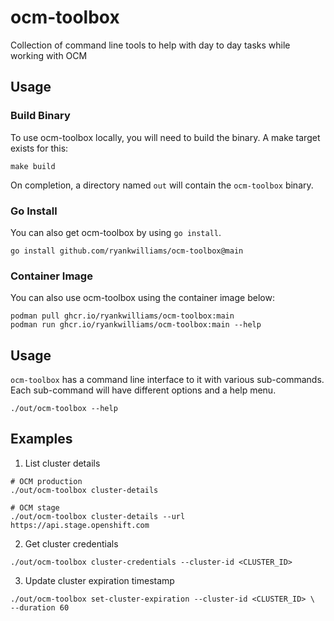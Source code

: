 # ocm-toolbox

Collection of command line tools to help with day to day tasks while working with OCM

## Usage

### Build Binary

To use ocm-toolbox locally, you will need to build the binary. A make
target exists for this:

```shell
make build
```

On completion, a directory named `out` will contain the `ocm-toolbox`
binary.

### Go Install

You can also get ocm-toolbox by using `go install`.

```shell
go install github.com/ryankwilliams/ocm-toolbox@main
```

### Container Image

You can also use ocm-toolbox using the container image below:

```shell
podman pull ghcr.io/ryankwilliams/ocm-toolbox:main
podman run ghcr.io/ryankwilliams/ocm-toolbox:main --help
```

## Usage

`ocm-toolbox` has a command line interface to it with various sub-commands.
Each sub-command will have different options and a help menu.

```shell
./out/ocm-toolbox --help
```

## Examples

1. List cluster details

```shell
# OCM production
./out/ocm-toolbox cluster-details

# OCM stage
./out/ocm-toolbox cluster-details --url https://api.stage.openshift.com
```

2. Get cluster credentials

```shell
./out/ocm-toolbox cluster-credentials --cluster-id <CLUSTER_ID>
```

3. Update cluster expiration timestamp

```shell
./out/ocm-toolbox set-cluster-expiration --cluster-id <CLUSTER_ID> \
--duration 60
```

